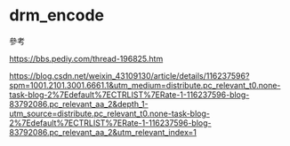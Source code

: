 # drm_encode

參考

https://bbs.pediy.com/thread-196825.htm

https://blog.csdn.net/weixin_43109130/article/details/116237596?spm=1001.2101.3001.6661.1&utm_medium=distribute.pc_relevant_t0.none-task-blog-2%7Edefault%7ECTRLIST%7ERate-1-116237596-blog-83792086.pc_relevant_aa_2&depth_1-utm_source=distribute.pc_relevant_t0.none-task-blog-2%7Edefault%7ECTRLIST%7ERate-1-116237596-blog-83792086.pc_relevant_aa_2&utm_relevant_index=1
